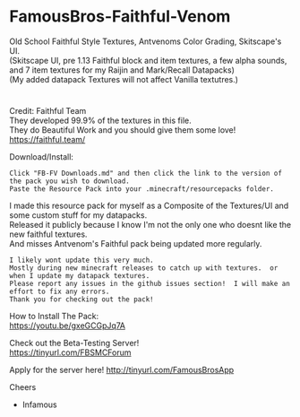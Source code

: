 # FamousBros-Faithful-Venom

Old School Faithful Style Textures, Antvenoms Color Grading, Skitscape's UI.  
(Skitscape UI, pre 1.13 Faithful block and item textures, a few alpha sounds, and 7 item textures for my Raijin and Mark/Recall Datapacks)  
(My added datapack Textures will not affect Vanilla textutres.)  

#  
Credit: Faithful Team  
They developed 99.9% of the textures in this file.  
They do Beautiful Work and you should give them some love!  
https://faithful.team/  

Download/Install:  
~~~
Click "FB-FV Downloads.md" and then click the link to the version of the pack you wish to download.
Paste the Resource Pack into your .minecraft/resourcepacks folder.
~~~
I made this resource pack for myself as a Composite of the Textures/UI and some custom stuff for my datapacks.  
Released it publicly because I know I'm not the only one who doesnt like the new faithful textures.  
And misses Antvenom's Faithful pack being updated more regularly.  
~~~
I likely wont update this very much.  
Mostly during new minecraft releases to catch up with textures.  or when I update my datapack textures.  
Please report any issues in the github issues section!  I will make an effort to fix any errors.  
Thank you for checking out the pack!  
~~~
How to Install The Pack:  
https://youtu.be/gxeGCGpJq7A  

Check out the Beta-Testing Server!  
https://tinyurl.com/FBSMCForum  

Apply for the server here! http://tinyurl.com/FamousBrosApp  


Cheers

- Infamous
